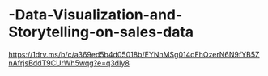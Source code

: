 # -Data-Visualization-and-Storytelling-on-sales-data
https://1drv.ms/b/c/a369ed5b4d05018b/EYNnMSg014dFhOzerN6N9fYB5ZnAfrjsBddT9CUrWh5wqg?e=q3dIy8
